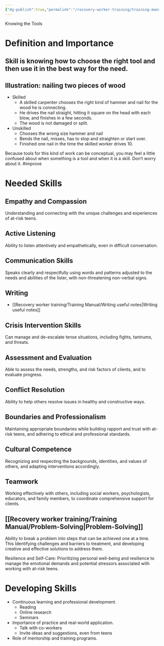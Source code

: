 ```yaml
---
{"dg-publish":true,"permalink":"/recovery-worker-training/training-manual/worker-skills/"}
---
```


Knowing the Tools
# Definition and Importance

## Skill is knowing how to choose the right tool and then use it in the best way for the need.
## Illustration: nailing two pieces of wood
- Skilled
	- A skilled carpenter chooses the right kind of hammer and nail for the wood he is connecting.
	- He drives the nail straight, hitting it square on the head with each blow, and finishes in a few seconds.
	- The wood is not damaged or split. 
- Unskilled
	- Chooses the wrong size hammer and nail
	- Bends the nail, misses, has to stop and straighten or start over. 
	- Finished one nail in the time the skilled worker drives 10.

Because tools for this kind of work can be conceptual, you may feel a little confused about when something is a tool and when it is a skill. Don’t worry about it. #improve

# Needed Skills

## Empathy and Compassion
Understanding and connecting with the unique challenges and experiences of at-risk teens.

## Active Listening
Ability to listen attentively and empathetically, even in difficult conversation.

## Communication Skills
Speaks clearly and respectfully using words and patterns adjusted to the needs and abilities of the lister, with non-threatening non-verbal signs.
## Writing
- [[Recovery worker training/Training Manual/Writing useful notes\|Writing useful notes]]

## Crisis Intervention Skills 
Can manage and de-escalate tense situations, including fights, tantrums, and threats.

## Assessment and Evaluation
Able to assess the needs, strengths, and risk factors of clients, and to evaluate progress.

## Conflict Resolution
Ability to help others resolve issues in healthy and constructive ways.

## Boundaries and Professionalism
Maintaining appropriate boundaries while building rapport and trust with at-risk teens, and adhering to ethical and professional standards.

## Cultural Competence
Recognizing and respecting the backgrounds, identities, and values of others, and adapting interventions accordingly.

## Teamwork
Working effectively with others, including social workers, psychologists, educators, and family members, to coordinate comprehensive support for clients.

## [[Recovery worker training/Training Manual/Problem-Solving\|Problem-Solving]]
Ability to break a problem into steps that can be achieved one at a time. This Identifying challenges and barriers to treatment, and developing creative and effective solutions to address them.

Resilience and Self-Care: Prioritizing personal well-being and resilience to manage the emotional demands and potential stressors associated with working with at-risk teens.

# Developing Skills

- Continuous learning and professional development.
	- Reading
	- Online research
	- Seminars
- Importance of practice and real-world application.
	- Talk with co-workers
	- Invite ideas and suggestions, even from teens
- Role of mentorship and training programs.
